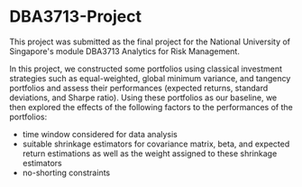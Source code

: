 # DBA3713-Project

This project was submitted as the final project for the National University of Singapore's module DBA3713 Analytics for Risk Management.

In this project, we constructed some portfolios using classical investment strategies such as equal-weighted, global minimum variance, and tangency portfolios and assess their performances (expected returns, standard deviations, and Sharpe ratio). Using these portfolios as our baseline, we then explored the effects of the following factors to the performances of the portfolios:
- time window considered for data analysis
- suitable shrinkage estimators for covariance matrix, beta, and expected return estimations as well as the weight assigned to these shrinkage estimators
- no-shorting constraints
